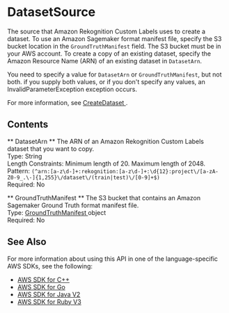 # DatasetSource<a name="API_DatasetSource"></a>

 The source that Amazon Rekognition Custom Labels uses to create a dataset\. To use an Amazon Sagemaker format manifest file, specify the S3 bucket location in the `GroundTruthManifest` field\. The S3 bucket must be in your AWS account\. To create a copy of an existing dataset, specify the Amazon Resource Name \(ARN\) of an existing dataset in `DatasetArn`\.

You need to specify a value for `DatasetArn` or `GroundTruthManifest`, but not both\. if you supply both values, or if you don't specify any values, an InvalidParameterException exception occurs\. 

For more information, see [ CreateDataset ](API_CreateDataset.md)\.

## Contents<a name="API_DatasetSource_Contents"></a>

 ** DatasetArn **   <a name="rekognition-Type-DatasetSource-DatasetArn"></a>
 The ARN of an Amazon Rekognition Custom Labels dataset that you want to copy\.   
Type: String  
Length Constraints: Minimum length of 20\. Maximum length of 2048\.  
Pattern: `(^arn:[a-z\d-]+:rekognition:[a-z\d-]+:\d{12}:project\/[a-zA-Z0-9_.\-]{1,255}\/dataset\/(train|test)\/[0-9]+$)`   
Required: No

 ** GroundTruthManifest **   <a name="rekognition-Type-DatasetSource-GroundTruthManifest"></a>
The S3 bucket that contains an Amazon Sagemaker Ground Truth format manifest file\.   
Type: [ GroundTruthManifest ](API_GroundTruthManifest.md) object  
Required: No

## See Also<a name="API_DatasetSource_SeeAlso"></a>

For more information about using this API in one of the language\-specific AWS SDKs, see the following:
+  [ AWS SDK for C\+\+](https://docs.aws.amazon.com/goto/SdkForCpp/rekognition-2016-06-27/DatasetSource) 
+  [ AWS SDK for Go](https://docs.aws.amazon.com/goto/SdkForGoV1/rekognition-2016-06-27/DatasetSource) 
+  [ AWS SDK for Java V2](https://docs.aws.amazon.com/goto/SdkForJavaV2/rekognition-2016-06-27/DatasetSource) 
+  [ AWS SDK for Ruby V3](https://docs.aws.amazon.com/goto/SdkForRubyV3/rekognition-2016-06-27/DatasetSource) 